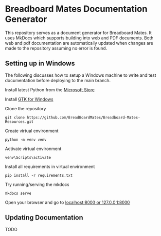 # Breadboard Mates Documentation Generator

This repository serves as a document generator for Breadboard Mates. It uses MkDocs which supports building into web and PDF documents. Both web and pdf documentation are automatically updated when changes are made to the repository assuming no error is found.

## Setting up in Windows

The following discusses how to setup a Windows machine to write and test documentation before deploying to the main branch.

Install latest Python from the [Microsoft Store](https://www.microsoft.com/en-us/search?q=python)

Install [GTK for Windows](https://github.com/tschoonj/GTK-for-Windows-Runtime-Environment-Installer/releases)

Clone the repository

    git clone https://github.com/BreadBoardMates/Breadboard-Mates-Resources.git

Create virtual environment

    python -m venv venv

Activate virtual environment

    venv\Scripts\activate

Install all requirements in virtual environment

    pip install -r requirements.txt

Try running/serving the mkdocs

    mkdocs serve

Open your browser and go to [localhost:8000 or 127.0.0.1:8000](http://localhost:8000)

## Updating Documentation

TODO